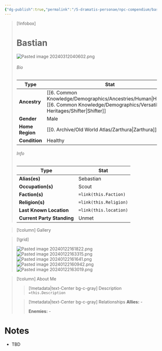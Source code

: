 ```yaml
---
{"dg-publish":true,"permalink":"/5-dramatis-personae/npc-compendium/bastian/","noteIcon":""}
---
```



> [!infobox]
> # Bastian
> ![Pasted image 20240312040602.png](/img/user/x.%20Assets/Attachments/Pasted%20image%2020240312040602.png)
> ###### Bio
> Type |  Stat |
> ---|---|
> **Ancestry** | [[6. Common Knowledge/Demographics/Ancestries/Human\|Human]] [[6. Common Knowledge/Demographics/Versatile Heritages/Shifter\|Shifter]] |
> **Gender** | Male |
> **Home Region** | [[0. Archive/Old World Atlas/Zarthura\|Zarthura]] |
> **Condition** | Healthy |
> ###### Info
> Type |  Stat |
> ---|---|
> **Alias(es)** | Sebastian |
> **Occupation(s)** | Scout |
> **Faction(s)** | `=link(this.Faction)` |
> **Religion(s)** | `=link(this.Religion)` |
> **Last Known Location** | `=link(this.location)` |
> **Current Party Standing** | Unmet |

> [!column] Gallery 

>[!grid]
>
>![Pasted image 20240122161822.png](/img/user/x.%20Assets/Attachments/Pasted%20image%2020240122161822.png)
>![Pasted image 20240122163315.png](/img/user/x.%20Assets/Attachments/Pasted%20image%2020240122163315.png)
>![Pasted image 20240122161641.png](/img/user/x.%20Assets/Attachments/Pasted%20image%2020240122161641.png)
>![Pasted image 20240122160942.png](/img/user/x.%20Assets/Attachments/Pasted%20image%2020240122160942.png)
>![Pasted image 20240122163019.png](/img/user/x.%20Assets/Attachments/Pasted%20image%2020240122163019.png)


> [!column] About Me
>> [!metadata|text-Center bg-c-gray] Description
>> `=this.Description`
>
>> [!metadata|text-Center bg-c-gray] Relationships
>> **Allies:** -
>>
>> **Enemies:** -

# Notes

- TBD

